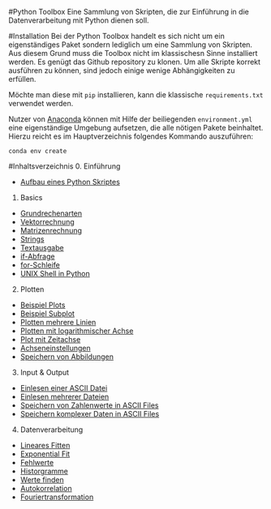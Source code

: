 #Python Toolbox
Eine Sammlung von Skripten, die zur Einführung in die Datenverarbeitung mit
Python dienen soll.

#Installation
Bei der Python Toolbox handelt es sich nicht um ein eigenständiges Paket sondern
lediglich um eine Sammlung von Skripten. Aus diesem Grund muss die Toolbox nicht
im klassischesn Sinne installiert werden. Es genügt das Github repository zu
klonen. Um alle Skripte korrekt ausführen zu können, sind jedoch einige wenige
Abhängigkeiten zu erfüllen.

Möchte man diese mit `pip` installieren, kann die klassische `requirements.txt`
verwendet werden.

Nutzer von [Anaconda](https://www.continuum.io/downloads) können mit Hilfe der
beiliegenden `environment.yml` eine eigenständige Umgebung aufsetzen, die alle
nötigen Pakete beinhaltet. Hierzu reicht es im Hauptverzeichnis folgendes
Kommando auszuführen:

`conda env create`

#Inhaltsverzeichnis
0. Einführung
  * [Aufbau eines Python Skriptes](scripts/00_01_Aufbau_eines_Python_Skriptes.py)
1. Basics
  * [Grundrechenarten](scripts/01_01_Grundrechenarten.py)
  * [Vektorrechnung](scripts/01_02_Vektorrechnung.py)
  * [Matrizenrechnung](scripts/01_03_Matrizenrechnung.py)
  * [Strings](scripts/01_04_Strings.py)
  * [Textausgabe](scripts/01_05_Textausgabe.py)
  * [if-Abfrage](scripts/01_06_if_Abfrage.py)
  * [for-Schleife](scripts/01_07_for_Schleife.py)
  * [UNIX Shell in Python](scripts/01_08_UNIX_Shell_in_Python.py)
2. Plotten
  * [Beispiel Plots](scripts/02_01_Beispiel_Plots.py)
  * [Beispiel Subplot](scripts/02_02_Beispiel_Subplot.py)
  * [Plotten mehrere Linien](scripts/02_03_Plotten_mehrerer_Linien.py)
  * [Plotten mit logarithmischer Achse](scripts/02_04_Plotten_mit_logarithmischer_Achse.py)
  * [Plot mit Zeitachse](scripts/02_05_Plot_mit_Zeitachse.py)
  * [Achseneinstellungen](scripts/02_06_Achseneinstellungen.py)
  * [Speichern von Abbildungen](scripts/02_07_Speichern_von_Abbildungen.py)
3. Input & Output
  * [Einlesen einer ASCII Datei](scripts/03_01_Einlesen_einer_ASCII_Datei.py)
  * [Einlesen mehrerer Dateien](scripts/03_02_Einlesen_mehrerer_Dateien.py)
  * [Speichern von Zahlenwerte in ASCII Files](scripts/03_03_Speichern_von_Zahlenwerten_in_ASCII_Files.py)
  * [Speichern komplexer Daten in ASCII Files](scripts/03_04_Speichern_komplexer_Daten_in_ASCII_Files.py)
4. Datenverarbeitung
  * [Lineares Fitten](scripts/04_01_Lineares_Fitten.py)
  * [Exponential Fit](scripts/04_02_Exponential_Fit.py)
  * [Fehlwerte](scripts/04_03_Fehlwerte.py)
  * [Historgramme](scripts/04_04_Histogramme.py)
  * [Werte finden](scripts/04_05_Werte_finden.py)
  * [Autokorrelation](scripts/04_06_Autokorrelation.py)
  * [Fouriertransformation](scripts/04_07_Fouriertransformation.py)
